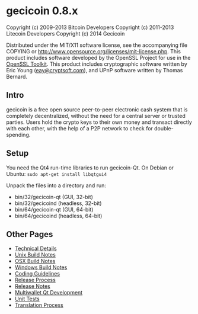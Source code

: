 gecicoin 0.8.x
===============

Copyright (c) 2009-2013 Bitcoin Developers
Copyright (c) 2011-2013 Litecoin Developers
Copyright (c)	   2014 Gecicoin

Distributed under the MIT/X11 software license, see the accompanying
file COPYING or http://www.opensource.org/licenses/mit-license.php.
This product includes software developed by the OpenSSL Project for use in the [OpenSSL Toolkit](http://www.openssl.org/). This product includes
cryptographic software written by Eric Young ([eay@cryptsoft.com](mailto:eay@cryptsoft.com)), and UPnP software written by Thomas Bernard.


Intro
---------------------
gecicoin is a free open source peer-to-peer electronic cash system that is
completely decentralized, without the need for a central server or trusted
parties.  Users hold the crypto keys to their own money and transact directly
with each other, with the help of a P2P network to check for double-spending.


Setup
---------------------
You need the Qt4 run-time libraries to run gecicoin-Qt. On Debian or Ubuntu:
	`sudo apt-get install libqtgui4`

Unpack the files into a directory and run:

- bin/32/gecicoin-qt (GUI, 32-bit)
- bin/32/gecicoind (headless, 32-bit)
- bin/64/gecicoin-qt (GUI, 64-bit)
- bin/64/gecicoind (headless, 64-bit)

Other Pages
---------------------
- [Technical Details](technical-details.md)
- [Unix Build Notes](build-unix.md)
- [OSX Build Notes](build-osx.md)
- [Windows Build Notes](build-msw.md)
- [Coding Guidelines](coding.md)
- [Release Process](release-process.md)
- [Release Notes](release-notes.md)
- [Multiwallet Qt Development](multiwallet-qt.md)
- [Unit Tests](unit-tests.md)
- [Translation Process](translation_process.md)